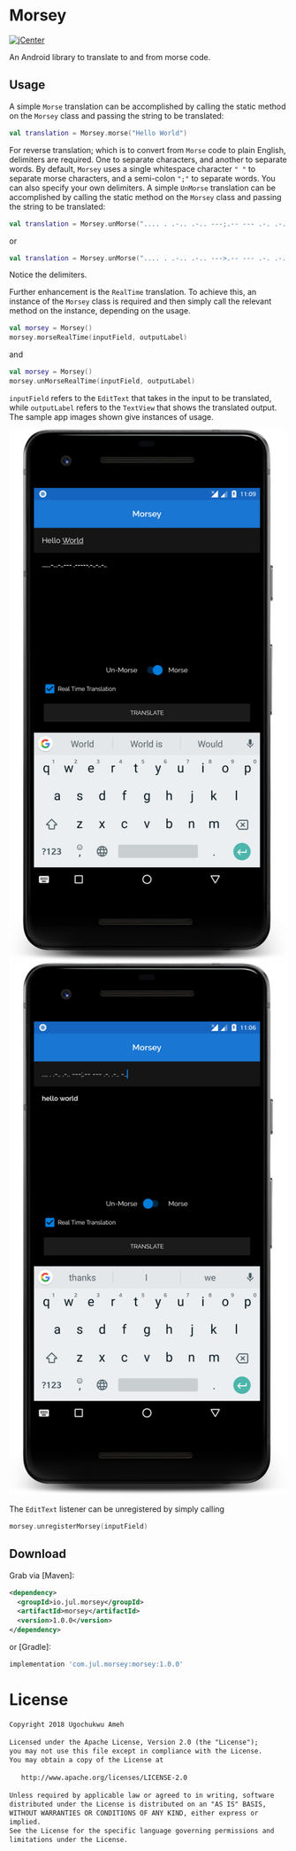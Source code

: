 Morsey
========================
[ ![jCenter](https://api.bintray.com/packages/onwa1kenobi/Morsey/morsey/images/download.svg) ](https://bintray.com/onwa1kenobi/Morsey/morsey/_latestVersion)

An Android library to translate to and from morse code.


Usage
-----

A simple `Morse` translation can be accomplished by calling the static method on the `Morsey` class 
and passing the string to be translated:
```kotlin
val translation = Morsey.morse("Hello World")
```

For reverse translation; which is to convert from `Morse` code to plain English, delimiters are required.
One to separate characters, and another to separate words. By default, `Morsey` uses a single whitespace
character `" "` to separate morse characters, and a semi-colon `";"` to separate words. You can also
specify your own delimiters. 
A simple `UnMorse` translation can be accomplished by calling the static method on the `Morsey` class 
and passing the string to be translated:
```kotlin
val translation = Morsey.unMorse(".... . .-.. .-.. ---;.-- --- .-. .-.. -..")
```
or
```kotlin
val translation = Morsey.unMorse(".... . .-.. .-.. --->.-- --- .-. .-.. -..", " ", ">")
```
Notice the delimiters.

Further enhancement is the `RealTime` translation. To achieve this, an instance of the `Morsey` class is 
required and then simply call the relevant method on the instance, depending on the usage.
```kotlin
val morsey = Morsey()
morsey.morseRealTime(inputField, outputLabel)
```
and
```kotlin
val morsey = Morsey()
morsey.unMorseRealTime(inputField, outputLabel)
```
`inputField` refers to the `EditText` that takes in the input to be translated, while `outputLabel` refers to
the `TextView` that shows the translated output. The sample app images shown give instances of usage.

![](morse_rt.png) ![](unmorse_rt.png)

The `EditText` listener can be unregistered by simply calling
```kotlin
morsey.unregisterMorsey(inputField)
```


Download
--------

Grab via [Maven]:
```xml
<dependency>
  <groupId>io.jul.morsey</groupId>
  <artifactId>morsey</artifactId>
  <version>1.0.0</version>
</dependency>
```
or [Gradle]:
```groovy
implementation 'com.jul.morsey:morsey:1.0.0'
```


License
=======

    Copyright 2018 Ugochukwu Ameh

    Licensed under the Apache License, Version 2.0 (the "License");
    you may not use this file except in compliance with the License.
    You may obtain a copy of the License at

       http://www.apache.org/licenses/LICENSE-2.0

    Unless required by applicable law or agreed to in writing, software
    distributed under the License is distributed on an "AS IS" BASIS,
    WITHOUT WARRANTIES OR CONDITIONS OF ANY KIND, either express or implied.
    See the License for the specific language governing permissions and
    limitations under the License.




 [1]: https://kotlinlang.org/docs/reference/coroutines.html
